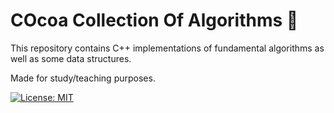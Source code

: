# COcoa Collection Of Algorithms :chocolate_bar:
This repository contains C++ implementations of fundamental algorithms as well as some data structures.

Made for study/teaching purposes.

[![License: MIT](https://img.shields.io/badge/License-MIT-yellow.svg)](https://opensource.org/licenses/MIT)
